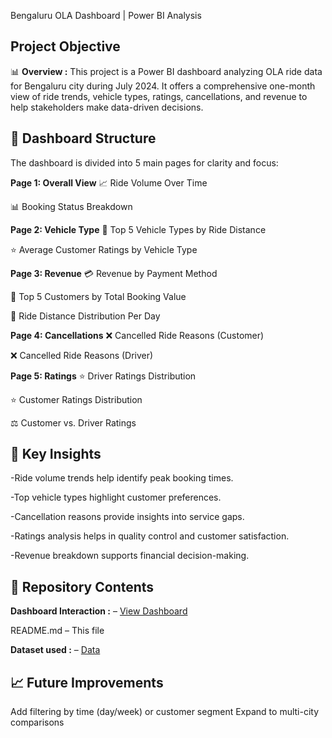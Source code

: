 Bengaluru OLA Dashboard | Power BI Analysis

## Project Objective
📊 **Overview :**
This project is a Power BI dashboard analyzing OLA ride data for Bengaluru city during July 2024. It offers a comprehensive one-month view of ride trends, vehicle types, ratings, cancellations, and revenue to help stakeholders make data-driven decisions.

## 📁 Dashboard Structure
The dashboard is divided into 5 main pages for clarity and focus:

**Page 1: Overall View**
📈 Ride Volume Over Time

📊 Booking Status Breakdown

**Page 2: Vehicle Type**
🚗 Top 5 Vehicle Types by Ride Distance

⭐ Average Customer Ratings by Vehicle Type

**Page 3: Revenue**
💳 Revenue by Payment Method

🏅 Top 5 Customers by Total Booking Value

📅 Ride Distance Distribution Per Day

**Page 4: Cancellations**
❌ Cancelled Ride Reasons (Customer)

❌ Cancelled Ride Reasons (Driver)

**Page 5: Ratings**
⭐ Driver Ratings Distribution

⭐ Customer Ratings Distribution

⚖️ Customer vs. Driver Ratings



## 📌 Key Insights
-Ride volume trends help identify peak booking times.

-Top vehicle types highlight customer preferences.

-Cancellation reasons provide insights into service gaps.

-Ratings analysis helps in quality control and customer satisfaction.

-Revenue breakdown supports financial decision-making.


## 📂 Repository Contents
**Dashboard Interaction :** –  <a href="https://github.com/Sahilkhilar2004/OLA-Data-Visualization-Project/blob/main/ola_data_analysis.pbix">View Dashboard</a>

README.md – This file

**Dataset used :** – <a href="https://github.com/Sahilkhilar2004/OLA-Data-Visualization-Project/blob/main/Bookings-ola-rows%20(1).xlsx">Data</a>


## 📈 Future Improvements
Add filtering by time (day/week) or customer segment
Expand to multi-city comparisons
